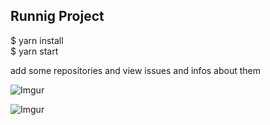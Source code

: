 ## Runnig Project
  
  $ yarn install <br/>
  $ yarn start
  

add some repositories and view issues and infos about them

![Imgur](https://i.imgur.com/2HiWxfp.png)

![Imgur](https://i.imgur.com/uS0fJCm.png)
